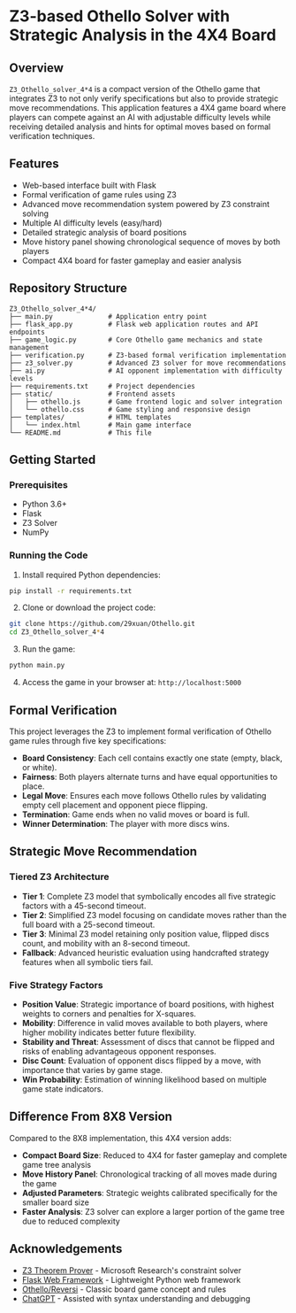 # Z3-based Othello Solver with Strategic Analysis in the 4X4 Board

## Overview

`Z3_Othello_solver_4*4` is a compact version of the Othello game that integrates Z3 to not only verify specifications but also to provide strategic move recommendations. This application features a 4X4 game board where players can compete against an AI with adjustable difficulty levels while receiving detailed analysis and hints for optimal moves based on formal verification techniques.

## Features

- Web-based interface built with Flask
- Formal verification of game rules using Z3 
- Advanced move recommendation system powered by Z3 constraint solving
- Multiple AI difficulty levels (easy/hard)
- Detailed strategic analysis of board positions
- Move history panel showing chronological sequence of moves by both players
- Compact 4X4 board for faster gameplay and easier analysis

## Repository Structure

```
Z3_Othello_solver_4*4/
├── main.py              # Application entry point
├── flask_app.py         # Flask web application routes and API endpoints
├── game_logic.py        # Core Othello game mechanics and state management
├── verification.py      # Z3-based formal verification implementation
├── z3_solver.py         # Advanced Z3 solver for move recommendations
├── ai.py                # AI opponent implementation with difficulty levels
├── requirements.txt     # Project dependencies
├── static/              # Frontend assets
│   ├── othello.js       # Game frontend logic and solver integration
│   └── othello.css      # Game styling and responsive design
├── templates/           # HTML templates
│   └── index.html       # Main game interface
└── README.md            # This file
```

## Getting Started

### Prerequisites

- Python 3.6+
- Flask
- Z3 Solver
- NumPy

### Running the Code

1. Install required Python dependencies:

```bash
pip install -r requirements.txt
```

2. Clone or download the project code:

```bash
git clone https://github.com/29xuan/Othello.git
cd Z3_Othello_solver_4*4
```

3. Run the game:

```bash
python main.py
```

4. Access the game in your browser at: `http://localhost:5000`

## Formal Verification

This project leverages the Z3 to implement formal verification of Othello game rules through five key specifications:

- **Board Consistency**: Each cell contains exactly one state (empty, black, or white).
- **Fairness**: Both players alternate turns and have equal opportunities to place.
- **Legal Move**: Ensures each move follows Othello rules by validating empty cell placement and opponent piece flipping.
- **Termination**: Game ends when no valid moves or board is full.
- **Winner Determination**: The player with more discs wins.

## Strategic Move Recommendation

### Tiered Z3 Architecture

- **Tier 1**: Complete Z3 model that symbolically encodes all five strategic factors with a 45-second timeout.
- **Tier 2**: Simplified Z3 model focusing on candidate moves rather than the full board with a 25-second timeout.
- **Tier 3**: Minimal Z3 model retaining only position value, flipped discs count, and mobility with an 8-second timeout.
- **Fallback**: Advanced heuristic evaluation using handcrafted strategy features when all symbolic tiers fail.

### Five Strategy Factors

- **Position Value**: Strategic importance of board positions, with highest weights to corners and penalties for X-squares.
- **Mobility**: Difference in valid moves available to both players, where higher mobility indicates better future flexibility.
- **Stability and Threat**: Assessment of discs that cannot be flipped and risks of enabling advantageous opponent responses.
- **Disc Count**: Evaluation of opponent discs flipped by a move, with importance that varies by game stage.
- **Win Probability**: Estimation of winning likelihood based on multiple game state indicators.

## Difference From 8X8 Version

Compared to the 8X8 implementation, this 4X4 version adds:

- **Compact Board Size**: Reduced to 4X4 for faster gameplay and complete game tree analysis
- **Move History Panel**: Chronological tracking of all moves made during the game
- **Adjusted Parameters**: Strategic weights calibrated specifically for the smaller board size
- **Faster Analysis**: Z3 solver can explore a larger portion of the game tree due to reduced complexity

## Acknowledgements

- [Z3 Theorem Prover](https://github.com/Z3Prover/z3) - Microsoft Research's constraint solver
- [Flask Web Framework](https://flask.palletsprojects.com/) - Lightweight Python web framework
- [Othello/Reversi](https://en.wikipedia.org/wiki/Reversi) - Classic board game concept and rules
- [ChatGPT](https://chat.openai.com) - Assisted with syntax understanding and debugging 
